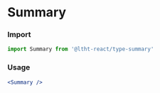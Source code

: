 # Summary

<!-- STORY -->

### Import

```js
import Summary from '@ltht-react/type-summary'
```

### Usage

```jsx
<Summary />
```
